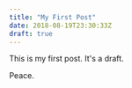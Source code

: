 ```yaml
---
title: "My First Post"
date: 2018-08-19T23:30:33Z
draft: true
---
```


This is my first post. It's a draft. 

Peace.
